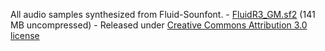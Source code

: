 
All audio samples synthesized from Fluid-Sounfont.
	- [FluidR3_GM.sf2](http://www.musescore.org/download/fluid-soundfont.tar.gz) (141 MB uncompressed)
	- Released under [Creative Commons Attribution 3.0 license](http://creativecommons.org/licenses/by/3.0/us/)
